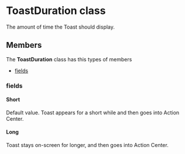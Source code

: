 
# ToastDuration class

The amount of time the Toast should display.

## Members

The **ToastDuration** class has this types of members

* [fields](#fields)

### fields

#### Short

Default value. Toast appears for a short while and then goes into Action Center.

#### Long

Toast stays on-screen for longer, and then goes into Action Center.
